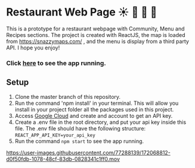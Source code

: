 # Restaurant Web Page ☀️    🍲  🍰 🍕

This is a prototype for a restaurant webpage with Community, Menu and Recipes sections.
The project is created with ReactJS, the map is loaded from https://snazzymaps.com/ , and the menu is display from a third party API.
I hope you enjoy! 

### Click [here](https://foodiemania.netlify.app/) to see the app running.

## Setup
1. Clone the master branch of this repository.
2. Run the command 'npm install' in your terminal. This will allow you install in your project folder all the packages used in this project.
3. Access [Google Cloud](https://cloud.google.com/?hl=it) and create and account to get an API key.
4. Create a .env file in the root directory, and put your api key inside this file. The .env file should have the following structure: <br/>
   `REACT_APP_API_KEY=your_api_key`
5. Run the command `npm start` to see the app running.


https://user-images.githubusercontent.com/77288139/172068812-d0f50fdb-1078-48cf-83db-0828341c1ff0.mov

